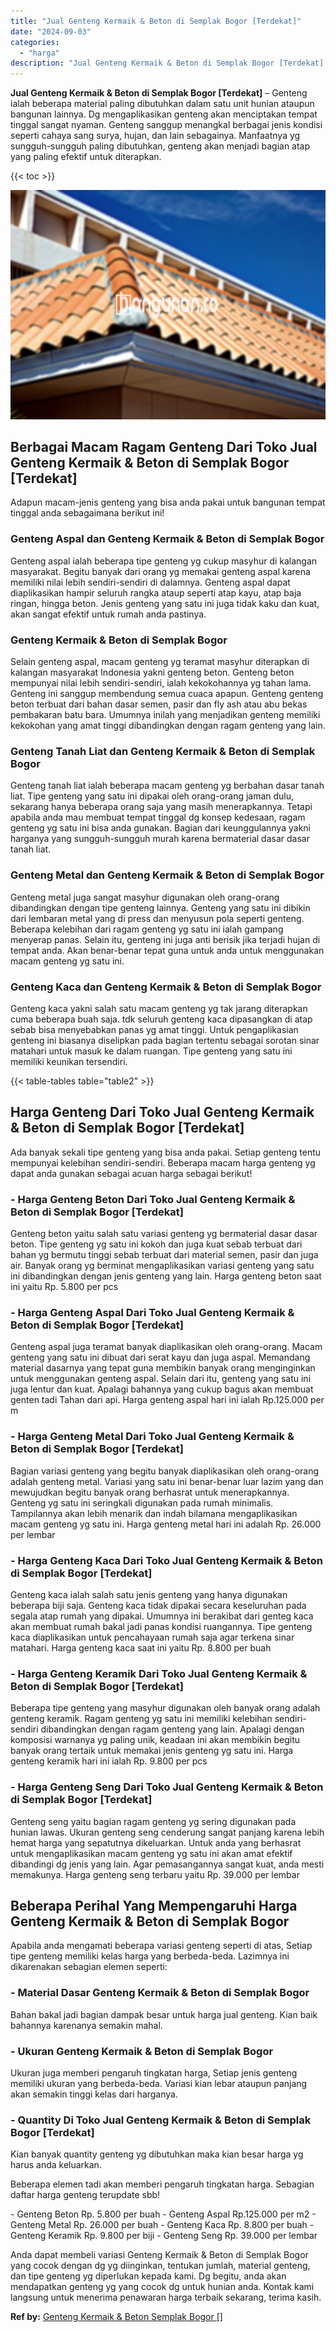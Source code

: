 ```yaml
---
title: "Jual Genteng Kermaik & Beton di Semplak Bogor [Terdekat]"
date: "2024-09-03"
categories: 
  - "harga"
description: "Jual Genteng Kermaik & Beton di Semplak Bogor [Terdekat]. Anda dapat membeli variasi Genteng Kermaik & Beton di Semplak Bogor yang cocok dengan dg yg diingin..."
---
```


**Jual Genteng Kermaik & Beton di Semplak Bogor \[Terdekat\]** – Genteng ialah beberapa material paling dibutuhkan dalam satu unit hunian ataupun bangunan lainnya. Dg mengaplikasikan genteng akan menciptakan tempat tinggal sangat nyaman. Genteng sanggup menangkal berbagai jenis kondisi seperti cahaya sang surya, hujan, dan lain sebagainya. Manfaatnya yg sungguh-sungguh paling dibutuhkan, genteng akan menjadi bagian atap yang paling efektif untuk diterapkan.

{{< toc >}}

![Jual Genteng Kermaik & Beton di Semplak Bogor [Terdekat]](/images/genteng-minimalis-murah03.png)

## Berbagai Macam Ragam Genteng Dari Toko Jual Genteng Kermaik & Beton di Semplak Bogor \[Terdekat\]

Adapun macam-jenis genteng yang bisa anda pakai untuk bangunan tempat tinggal anda sebagaimana berikut ini!

### Genteng Aspal dan Genteng Kermaik & Beton di Semplak Bogor

Genteng aspal ialah beberapa tipe genteng yg cukup masyhur di kalangan masyarakat. Begitu banyak dari orang yg memakai genteng aspal karena memiliki nilai lebih sendiri-sendiri di dalamnya. Genteng aspal dapat diaplikasikan hampir seluruh rangka ataup seperti atap kayu, atap baja ringan, hingga beton. Jenis genteng yang satu ini juga tidak kaku dan kuat, akan sangat efektif untuk rumah anda pastinya.

### Genteng Kermaik & Beton di Semplak Bogor

Selain genteng aspal, macam genteng yg teramat masyhur diterapkan di kalangan masyarakat Indonesia yakni genteng beton. Genteng beton mempunyai nilai lebih sendiri-sendiri, ialah kekokohannya yg tahan lama. Genteng ini sanggup membendung semua cuaca apapun. Genteng genteng beton terbuat dari bahan dasar semen, pasir dan fly ash atau abu bekas pembakaran batu bara. Umumnya inilah yang menjadikan genteng memiliki kekokohan yang amat tinggi dibandingkan dengan ragam genteng yang lain.

### Genteng Tanah Liat dan Genteng Kermaik & Beton di Semplak Bogor

Genteng tanah liat ialah beberapa macam genteng yg berbahan dasar tanah liat. Tipe genteng yang satu ini dipakai oleh orang-orang jaman dulu, sekarang hanya beberapa orang saja yang masih menerapkannya. Tetapi apabila anda mau membuat tempat tinggal dg konsep kedesaan, ragam genteng yg satu ini bisa anda gunakan. Bagian dari keunggulannya yakni harganya yang sungguh-sungguh murah karena bermaterial dasar dasar tanah liat.

### Genteng Metal dan Genteng Kermaik & Beton di Semplak Bogor

Genteng metal juga sangat masyhur digunakan oleh orang-orang dibandingkan dengan tipe genteng lainnya. Genteng yang satu ini dibikin dari lembaran metal yang di press dan menyusun pola seperti genteng. Beberapa kelebihan dari ragam genteng yg satu ini ialah gampang menyerap panas. Selain itu, genteng ini juga anti berisik jika terjadi hujan di tempat anda. Akan benar-benar tepat guna untuk anda untuk menggunakan macam genteng yg satu ini.

### Genteng Kaca dan Genteng Kermaik & Beton di Semplak Bogor

Genteng kaca yakni salah satu macam genteng yg tak jarang diterapkan cuma beberapa buah saja. tdk seluruh genteng kaca dipasangkan di atap sebab bisa menyebabkan panas yg amat tinggi. Untuk pengaplikasian genteng ini biasanya diselipkan pada bagian tertentu sebagai sorotan sinar matahari untuk masuk ke dalam ruangan. Tipe genteng yang satu ini memiliki keunikan tersendiri.

{{< table-tables table="table2" >}}

## Harga Genteng Dari Toko Jual Genteng Kermaik & Beton di Semplak Bogor \[Terdekat\]

Ada banyak sekali tipe genteng yang bisa anda pakai. Setiap genteng tentu mempunyai kelebihan sendiri-sendiri. Beberapa macam harga genteng yg dapat anda gunakan sebagai acuan harga sebagai berikut!

### \- Harga Genteng Beton Dari Toko Jual Genteng Kermaik & Beton di Semplak Bogor \[Terdekat\]

Genteng beton yaitu salah satu variasi genteng yg bermaterial dasar dasar beton. Tipe genteng yg satu ini kokoh dan juga kuat sebab terbuat dari bahan yg bermutu tinggi sebab terbuat dari material semen, pasir dan juga air. Banyak orang yg berminat mengaplikasikan variasi genteng yang satu ini dibandingkan dengan jenis genteng yang lain. Harga genteng beton saat ini yaitu Rp. 5.800 per pcs

### \- Harga Genteng Aspal Dari Toko Jual Genteng Kermaik & Beton di Semplak Bogor \[Terdekat\]

Genteng aspal juga teramat banyak diaplikasikan oleh orang-orang. Macam genteng yang satu ini dibuat dari serat kayu dan juga aspal. Memandang material dasarnya yang tepat guna membikin banyak orang menginginkan untuk menggunakan genteng aspal. Selain dari itu, genteng yang satu ini juga lentur dan kuat. Apalagi bahannya yang cukup bagus akan membuat genten tadi Tahan dari api. Harga genteng aspal hari ini ialah Rp.125.000 per m

### \- Harga Genteng Metal Dari Toko Jual Genteng Kermaik & Beton di Semplak Bogor \[Terdekat\]

Bagian variasi genteng yang begitu banyak diaplikasikan oleh orang-orang adalah genteng metal. Variasi yang satu ini benar-benar luar lazim yang dan mewujudkan begitu banyak orang berhasrat untuk menerapkannya. Genteng yg satu ini seringkali digunakan pada rumah minimalis. Tampilannya akan lebih menarik dan indah bilamana mengaplikasikan macam genteng yg satu ini. Harga genteng metal hari ini adalah Rp. 26.000 per lembar

### \- Harga Genteng Kaca Dari Toko Jual Genteng Kermaik & Beton di Semplak Bogor \[Terdekat\]

Genteng kaca ialah salah satu jenis genteng yang hanya digunakan beberapa biji saja. Genteng kaca tidak dipakai secara keseluruhan pada segala atap rumah yang dipakai. Umumnya ini berakibat dari genteg kaca akan membuat rumah bakal jadi panas kondisi ruangannya. Tipe genteng kaca diaplikasikan untuk pencahayaan rumah saja agar terkena sinar matahari. Harga genteng kaca saat ini yaitu Rp. 8.800 per buah

### \- Harga Genteng Keramik Dari Toko Jual Genteng Kermaik & Beton di Semplak Bogor \[Terdekat\]

Beberapa tipe genteng yang masyhur digunakan oleh banyak orang adalah genteng keramik. Ragam genteng yg satu ini memiliki kelebihan sendiri-sendiri dibandingkan dengan ragam genteng yang lain. Apalagi dengan komposisi warnanya yg paling unik, keadaan ini akan membikin begitu banyak orang tertaik untuk memakai jenis genteng yg satu ini. Harga genteng keramik hari ini ialah Rp. 9.800 per pcs

### \- Harga Genteng Seng Dari Toko Jual Genteng Kermaik & Beton di Semplak Bogor \[Terdekat\]

Genteng seng yaitu bagian ragam genteng yg sering digunakan pada hunian lawas. Ukuran genteng seng cenderung sangat panjang karena lebih hemat harga yang sepatutnya dikeluarkan. Untuk anda yang berhasrat untuk mengaplikasikan macam genteng yg satu ini akan amat efektif dibandingi dg jenis yang lain. Agar pemasangannya sangat kuat, anda mesti memakunya. Harga genteng seng terbaru yaitu Rp. 39.000 per lembar

## Beberapa Perihal Yang Mempengaruhi Harga Genteng Kermaik & Beton di Semplak Bogor

Apabila anda mengamati beberapa variasi genteng seperti di atas, Setiap tipe genteng memiliki kelas harga yang berbeda-beda. Lazimnya ini dikarenakan sebagian elemen seperti:

### \- Material Dasar Genteng Kermaik & Beton di Semplak Bogor

Bahan bakal jadi bagian dampak besar untuk harga jual genteng. Kian baik bahannya karenanya semakin mahal.

### \- Ukuran Genteng Kermaik & Beton di Semplak Bogor

Ukuran juga memberi pengaruh tingkatan harga, Setiap jenis genteng memiliki ukuran yang berbeda-beda. Variasi kian lebar ataupun panjang akan semakin tinggi kelas dari harganya.

### \- Quantity Di Toko Jual Genteng Kermaik & Beton di Semplak Bogor \[Terdekat\]

Kian banyak quantity genteng yg dibutuhkan maka kian besar harga yg harus anda keluarkan.

Beberapa elemen tadi akan memberi pengaruh tingkatan harga. Sebagian daftar harga genteng terupdate sbb!

\- Genteng Beton Rp. 5.800 per buah - Genteng Aspal Rp.125.000 per m2 - Genteng Metal Rp. 26.000 per buah - Genteng Kaca Rp. 8.800 per buah - Genteng Keramik Rp. 9.800 per biji - Genteng Seng Rp. 39.000 per lembar

Anda dapat membeli variasi Genteng Kermaik & Beton di Semplak Bogor yang cocok dengan dg yg diinginkan, tentukan jumlah, material genteng, dan tipe genteng yg diperlukan kepada kami. Dg begitu, anda akan mendapatkan genteng yg yang cocok dg untuk hunian anda. Kontak kami langsung untuk menerima penawaran harga terbaik sekarang, terima kasih.

**Ref by:**  [Genteng Kermaik & Beton  Semplak Bogor []](https://id.wikipedia.org/wiki/Genteng)
